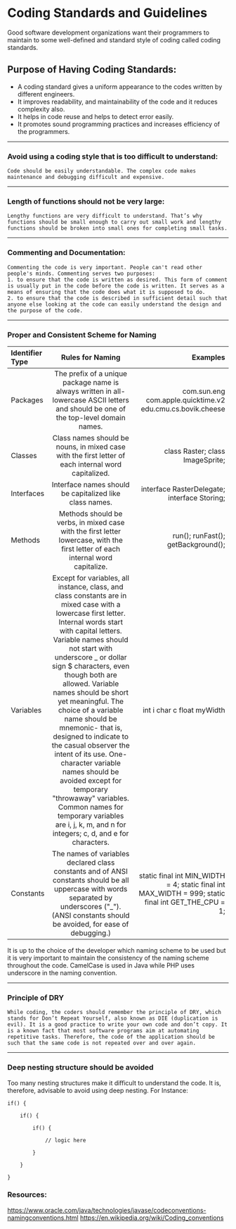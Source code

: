 # Coding Standards and Guidelines


Good software development organizations want their programmers to maintain to some well-defined and standard style of coding called coding standards.


##  Purpose of Having Coding Standards:

* A coding standard gives a uniform appearance to the codes written by different engineers.
* It improves readability, and maintainability of the code and it reduces complexity also.
* It helps in code reuse and helps to detect error easily.
* It promotes sound programming practices and increases efficiency of the programmers.

--------------------------------------------------
### Avoid using a coding style that is too difficult to understand:
`Code should be easily understandable. The complex code makes maintenance and debugging difficult and expensive.`

--------------------------------------------------
### Length of functions should not be very large:
`Lengthy functions are very difficult to understand. That’s why functions should be small enough to carry out small work and lengthy functions should be broken into small ones for completing small tasks.`

--------------------------------------------------
### Commenting and Documentation:

```
Commenting the code is very important. People can't read other people's minds. Commenting serves two purposes:
1. to ensure that the code is written as desired. This form of comment is usually put in the code before the code is written. It serves as a means of ensuring that the code does what it is supposed to do.
2. to ensure that the code is described in sufficient detail such that anyone else looking at the code can easily understand the design and the purpose of the code.
```
------------------------
### Proper and Consistent Scheme for Naming
| Identifier Type	 | Rules for Naming	 | Examples |
| :---         |     :---:      |          ---: |
| Packages   | The prefix of a unique package name is always written in all-lowercase ASCII letters and should be one of the top-level domain names. | com.sun.eng     com.apple.quicktime.v2     edu.cmu.cs.bovik.cheese |
| Classes     | Class names should be nouns, in mixed case with the first letter of each internal word capitalized.       | class Raster;  class ImageSprite;  |
| Interfaces     | Interface names should be capitalized like class names.	      | interface RasterDelegate;                interface Storing;      |
| Methods     | Methods should be verbs, in mixed case with the first letter lowercase, with the first letter of each internal word capitalize.        | run();                runFast();              getBackground();           |
| Variables     | Except for variables, all instance, class, and class constants are in mixed case with a lowercase first letter. Internal words start with capital letters. Variable names should not start with underscore _ or dollar sign $ characters, even though both are allowed. Variable names should be short yet meaningful. The choice of a variable name should be mnemonic- that is, designed to indicate to the casual observer the intent of its use. One-character variable names should be avoided except for temporary "throwaway" variables. Common names for temporary variables are i, j, k, m, and n for integers; c, d, and e for characters.       | int  i       char c           float myWidth         |
| Constants     | The names of variables declared class constants and of ANSI constants should be all uppercase with words separated by underscores ("_"). (ANSI constants should be avoided, for ease of debugging.)       |   static final int MIN_WIDTH = 4;   static final int MAX_WIDTH = 999;   static final int GET_THE_CPU = 1;              |


It is up to the choice of the developer which naming scheme to be used but it is very important to maintain the consistency of the naming scheme throughout the code. CamelCase is used in Java while PHP uses underscore in the naming convention.

-----------------------------------------
### Principle of DRY
```While coding, the coders should remember the principle of DRY, which stands for Don’t Repeat Yourself, also known as DIE (duplication is evil). It is a good practice to write your own code and don’t copy. It is a known fact that most software programs aim at automating repetitive tasks. Therefore, the code of the application should be such that the same code is not repeated over and over again.```

-----------------

### Deep nesting structure should be avoided
Too many nesting structures make it difficult to understand the code.
It is, therefore, advisable to avoid using deep nesting. For Instance:
```
if() {

    if() {

        if() {

            // logic here

        }

    }

}

```

### Resources: 
https://www.oracle.com/java/technologies/javase/codeconventions-namingconventions.html
https://en.wikipedia.org/wiki/Coding_conventions


